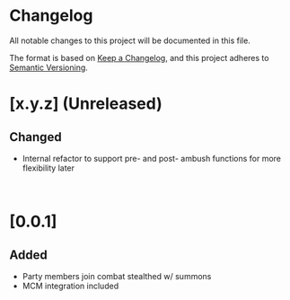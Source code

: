 # Changelog

All notable changes to this project will be documented in this file.

The format is based on [Keep a Changelog](https://keepachangelog.com/en/1.0.0/),
and this project adheres to [Semantic Versioning](https://semver.org/spec/v2.0.0.html).

# [x.y.z] (Unreleased)

## Changed

- Internal refactor to support pre- and post- ambush functions for more flexibility later

<br/>

# [0.0.1]

## Added

- Party members join combat stealthed w/ summons
- MCM integration included
